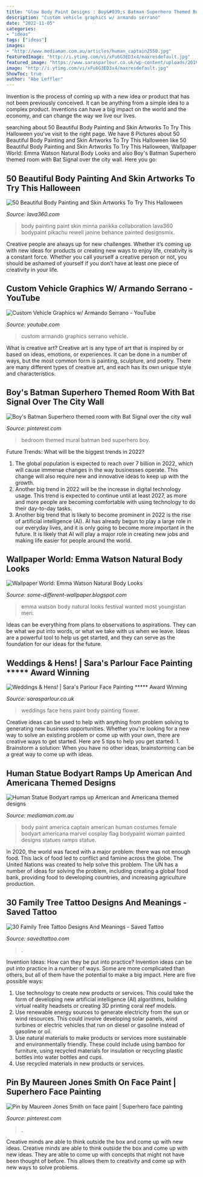 ```yaml
---
title: "Glow Body Paint Designs : Boy&#039;s Batman Superhero Themed Room With Bat Signal Over The City Wall"
description: "Custom vehicle graphics w/ armando serrano"
date: "2022-11-05"
categories:
- "ideas"
tags: ["ideas"]
images:
- "http://www.mediaman.com.au/articles/human_captain2550.jpg"
featuredImage: "http://i.ytimg.com/vi/xFu6G3ED3x4/maxresdefault.jpg"
featured_image: "https://www.sarasparlour.co.uk/wp-content/uploads/2019/11/Party-flower-face-paint-hen-floral-gems-glitter-beautiful--e1574261381187.jpg"
image: "http://i.ytimg.com/vi/xFu6G3ED3x4/maxresdefault.jpg"
ShowToc: true
author: "Abe Leffler"
---
```



Invention is the process of coming up with a new idea or product that has not been previously conceived. It can be anything from a simple idea to a complex product. Inventions can have a big impact on the world and the economy, and can change the way we live our lives.

	

		
searching about 50 Beautiful Body Painting and Skin Artworks To Try This Halloween you've visit to the right page. We have 8 Pictures about 50 Beautiful Body Painting and Skin Artworks To Try This Halloween like 50 Beautiful Body Painting and Skin Artworks To Try This Halloween, Wallpaper World: Emma Watson Natural Body Looks and also Boy&#039;s Batman Superhero themed room with Bat Signal over the city wall. Here you go:
		
    
## 50 Beautiful Body Painting And Skin Artworks To Try This Halloween

<img loading=lazy src="http://lava360.com/wp-content/uploads/2012/01/body_paint_1.15.jpg" onerror="this.onerror=null;this.src='https://tse4.mm.bing.net/th?id=OIP.C0osL-MgQhlb6XIoLNMN-QHaKA&amp;pid=15.1';" alt="50 Beautiful Body Painting and Skin Artworks To Try This Halloween">

_Source: lava360.com_

>body painting paint skin minna parikka collaboration lava360 bodypaint pikachu rewell janine behance painted designsmix. 

	

Creative people are always up for new challenges. Whether it’s coming up with new ideas for products or creating new ways to enjoy life, creativity is a constant force. Whether you call yourself a creative person or not, you should be ashamed of yourself if you don’t have at least one piece of creativity in your life.

    
## Custom Vehicle Graphics W/ Armando Serrano - YouTube

<img loading=lazy src="http://i.ytimg.com/vi/xFu6G3ED3x4/maxresdefault.jpg" onerror="this.onerror=null;this.src='https://tse4.mm.bing.net/th?id=OIP.hqoirb1npEldsQGoca6j0gHaEK&amp;pid=15.1';" alt="Custom Vehicle Graphics w/ Armando Serrano - YouTube">

_Source: youtube.com_

>custom armando graphics serrano vehicle. 

	

What is creative art?
Creative art is any type of art that is inspired by or based on ideas, emotions, or experiences. It can be done in a number of ways, but the most common form is painting, sculpture, and poetry. There are many different types of creative art, and each has its own unique style and characteristics.

    
## Boy&#039;s Batman Superhero Themed Room With Bat Signal Over The City Wall

<img loading=lazy src="https://i.pinimg.com/736x/43/3f/f1/433ff177c1fe327e1ed40fb9be7cb7fe--bedroom-setup-bat-signal.jpg?b=t" onerror="this.onerror=null;this.src='https://tse1.mm.bing.net/th?id=OIP.AWtHyW0WvcxtSK37XVPaiAHaLJ&amp;pid=15.1';" alt="Boy&#039;s Batman Superhero themed room with Bat Signal over the city wall">

_Source: pinterest.com_

>bedroom themed mural batman bed superhero boy. 

	

Future Trends: What will be the biggest trends in 2022?
1. The global population is expected to reach over 7 billion in 2022, which will cause immense changes in the way businesses operate. This change will also require new and innovative ideas to keep up with the growth.
2. Another big trend in 2022 will be the increase in digital technology usage. This trend is expected to continue until at least 2027, as more and more people are becoming comfortable with using technology to do their day-to-day tasks.
3. Another big trend that is likely to become prominent in 2022 is the rise of artificial intelligence (AI). AI has already begun to play a large role in our everyday lives, and it is only going to become more important in the future. It is likely that AI will play a major role in creating new jobs and making life easier for people around the world.

    
## Wallpaper World: Emma Watson Natural Body Looks

<img loading=lazy src="http://3.bp.blogspot.com/_ZRj5nlc3sp8/TCbMmtxAXLI/AAAAAAAAJ3w/jXccqF_IquA/s1600/Emma+Watson+Natural+Body+Looks+3.jpg" onerror="this.onerror=null;this.src='https://tse2.mm.bing.net/th?id=OIP.53GVYUrokXy3XbkVcw3z-gHaK5&amp;pid=15.1';" alt="Wallpaper World: Emma Watson Natural Body Looks">

_Source: some-different-wallpaper.blogspot.com_

>emma watson body natural looks festival wanted most youngistan meri. 

	

Ideas can be everything from plans to observations to aspirations. They can be what we put into words, or what we take with us when we leave. Ideas are a powerful tool to help us get started, and they can serve as the foundation for our ideas for the future.

    
## Weddings &amp; Hens! | Sara&#039;s Parlour Face Painting ***** Award Winning

<img loading=lazy src="https://www.sarasparlour.co.uk/wp-content/uploads/2019/11/Party-flower-face-paint-hen-floral-gems-glitter-beautiful--e1574261381187.jpg" onerror="this.onerror=null;this.src='https://tse2.mm.bing.net/th?id=OIP.ydDHz37C65OGF8NGoVCXOQHaPP&amp;pid=15.1';" alt="Weddings &amp; Hens! | Sara&#039;s Parlour Face Painting ***** Award Winning">

_Source: sarasparlour.co.uk_

>weddings face hens paint body painting flower. 

	

Creative ideas can be used to help with anything from problem solving to generating new business opportunities. Whether you're looking for a new way to solve an existing problem or come up with your own, there are creative ways to get started. Here are 5 tips to help you get started: 1. Brainstorm a solution: When you have no other ideas, brainstorming can be a great way to come up with ideas.

    
## Human Statue Bodyart Ramps Up American And Americana Themed Designs

<img loading=lazy src="http://www.mediaman.com.au/articles/human_captain2550.jpg" onerror="this.onerror=null;this.src='https://tse1.mm.bing.net/th?id=OIP.usdZ5gJKpJsrQyF7O4Mp3QHaLI&amp;pid=15.1';" alt="Human Statue Bodyart ramps up American and Americana themed designs">

_Source: mediaman.com.au_

>body paint america captain american human costumes female bodyart americana marvel cosplay flag bodypaint woman painted designs statues ramps statue. 

	

In 2020, the world was faced with a major problem: there was not enough food. This lack of food led to conflict and famine across the globe. The United Nations was created to help solve this problem. The UN has a number of ideas for solving the problem, including creating a global food bank, providing food to developing countries, and increasing agriculture production.

    
## 30 Family Tree Tattoo Designs And Meanings - Saved Tattoo

<img loading=lazy src="https://www.savedtattoo.com/wp-content/uploads/2021/04/Celtic-Family-Tree-Tattoo-3.jpg" onerror="this.onerror=null;this.src='https://tse1.mm.bing.net/th?id=OIP.mQxZV8r0zMgWDjGDu82P-AHaHa&amp;pid=15.1';" alt="30 Family Tree Tattoo Designs And Meanings - Saved Tattoo">

_Source: savedtattoo.com_

>. 

	

Invention Ideas: How can they be put into practice?
Invention ideas can be put into practice in a number of ways. Some are more complicated than others, but all of them have the potential to make a big impact. Here are five possible ways: 
1. Use technology to create new products or services. This could take the form of developing new artificial intelligence (AI) algorithms, building virtual reality headsets or creating 3D printing coral reef models.
2. Use renewable energy sources to generate electricity from the sun or wind resources. This could involve developing solar panels, wind turbines or electric vehicles that run on diesel or gasoline instead of gasoline or oil. 
3. Use natural materials to make products or services more sustainable and environmentally friendly. These could include using bamboo for furniture, using recycled materials for insulation or recycling plastic bottles into water bottles and cups. 
4. Use recycled materials in new products or services.

    
## Pin By Maureen Jones Smith On Face Paint | Superhero Face Painting

<img loading=lazy src="https://i.pinimg.com/736x/11/e7/84/11e784344b36e6e3671b2feb455f65d4.jpg" onerror="this.onerror=null;this.src='https://tse3.mm.bing.net/th?id=OIP.Oevftza8qyzQYvYEIO5mWQHaJ4&amp;pid=15.1';" alt="Pin by Maureen Jones Smith on face paint | Superhero face painting">

_Source: pinterest.com_

>. 

	

Creative minds are able to think outside the box and come up with new ideas.
Creative minds are able to think outside the box and come up with new ideas. They are able to come up with concepts that might not have been thought of before. This allows them to creativity and come up with new ways to solve problems.

